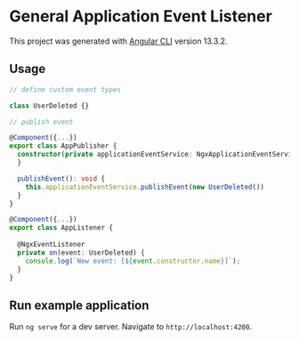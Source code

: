 # General Application Event Listener

This project was generated with [Angular CLI](https://github.com/angular/angular-cli) version 13.3.2.

## Usage

```ts
// define custom event types

class UserDeleted {}
```

```ts
// publish event

@Component({...})
export class AppPublisher {
  constructor(private applicationEventService: NgxApplicationEventService) {
  }

  publishEvent(): void {
    this.applicationEventService.publishEvent(new UserDeleted())
  }
}
```

```ts
@Component({...})
export class AppListener {
  
  @NgxEventListener
  private on(event: UserDeleted) {
    console.log(`New event: [${event.constructor.name}]`);
  }
}
```


## Run example application
Run `ng serve` for a dev server. Navigate to `http://localhost:4200`.
